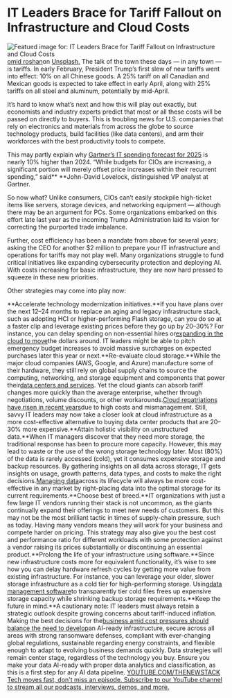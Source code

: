# IT Leaders Brace for Tariff Fallout on Infrastructure and Cloud Costs
![Featued image for: IT Leaders Brace for Tariff Fallout on Infrastructure and Cloud Costs](https://cdn.thenewstack.io/media/2025/03/6e7980d6-omid-roshan-eyjdkeqdlis-unsplash-1024x683.jpg)
[omid roshan](https://unsplash.com/@oommiidd?utm_content=creditCopyText&utm_medium=referral&utm_source=unsplash)on
[Unsplash.](https://unsplash.com/photos/a-close-up-of-a-board-game-on-a-table-EYJDkEqDLIs?utm_content=creditCopyText&utm_medium=referral&utm_source=unsplash)
The talk of the town these days — in any town — is tariffs. In early February, President Trump’s first slew of new tariffs went into effect: 10% on all Chinese goods. A 25% tariff on all Canadian and Mexican goods is expected to take effect in early April, along with 25% tariffs on all steel and aluminum, potentially by mid-April.

It’s hard to know what’s next and how this will play out exactly, but economists and industry experts predict that most or all these costs will be passed on directly to buyers. This is troubling news for U.S. companies that rely on electronics and materials from across the globe to source technology products, build facilities (like data centers), and arm their workforces with the best productivity tools to compete.

This may partly explain why [Gartner’s IT spending forecast for 2025](https://www.gartner.com/en/newsroom/press-releases/2025-01-21-gartner-forecasts-worldwide-it-spending-to-grow-9-point-8-percent-in-2025) is nearly 10% higher than 2024. “While budgets for CIOs are increasing, a significant portion will merely offset price increases within their recurrent spending,” said** **John-David Lovelock, distinguished VP analyst at Gartner.

So now what? Unlike consumers, CIOs can’t easily stockpile high-ticket items like servers, storage devices, and networking equipment — although there may be an argument for PCs. Some organizations embarked on this effort late last year as the incoming Trump Administration laid its vision for correcting the purported trade imbalance.

Further, cost efficiency has been a mandate from above for several years; asking the CEO for another $2 million to prepare your IT infrastructure and operations for tariffs may not play well. Many organizations struggle to fund critical initiatives like expanding cybersecurity protection and deploying AI. With costs increasing for basic infrastructure, they are now hard pressed to squeeze in these new priorities.

Other strategies may come into play now:

**Accelerate technology modernization initiatives.**If you have plans over the next 12–24 months to replace an aging and legacy infrastructure stack, such as adopting HCI or higher-performing Flash storage, can you do so at a faster clip and leverage existing prices before they go up by 20–30%? For instance, you can delay spending on non-essential hires or[expanding in the cloud to move](https://thenewstack.io/need-for-speed-cloud-power-moves-expand-ai-supercomputing/)the dollars around. IT leaders might be able to pitch emergency budget increases to avoid massive surcharges on expected purchases later this year or next.**Re-evaluate cloud storage.**While the major cloud companies (AWS, Google, and Azure) manufacture some of their hardware, they still rely on global supply chains to source the computing, networking, and storage equipment and components that power their[data centers and services](https://thenewstack.io/choosing-the-right-database-strategy-on-premises-or-cloud/). Yet the cloud giants can absorb tariff changes more quickly than the average enterprise, whether through negotiations, volume discounts, or other workarounds.[Cloud repatriations have risen in recent years](https://thenewstack.io/updated-stats-on-cloud-sustainability-repatriation-and-cost-optimization/)due to high costs and mismanagement. Still, savvy IT leaders may now take a closer look at cloud infrastructure as a more cost-effective alternative to buying data center products that are 20–30% more expensive.**Attain holistic visibility on unstructured data.**When IT managers discover that they need more storage, the traditional response has been to procure more capacity. However, this may lead to waste or the use of the wrong storage technology later. Most (80%) of the data is rarely accessed (cold), yet it consumes expensive storage and backup resources. By gathering insights on all data across storage, IT gets insights on usage, growth patterns, data types, and costs to make the right decisions.[Managing data](https://thenewstack.io/managing-data-on-kubernetes-dok-solving-the-underlying-challenges/)across its lifecycle will always be more cost-effective in any market by right-placing data into the optimal storage for its current requirements.**Choose best of breed.**IT organizations with just a few large IT vendors running their stack is not uncommon, as the giants continually expand their offerings to meet new needs of customers. But this may not be the most brilliant tactic in times of supply-chain pressure, such as today. Having many vendors means they will work for your business and compete harder on pricing. This strategy may also give you the best cost and performance ratio for different workloads with some protection against a vendor raising its prices substantially or discontinuing an essential product.**Prolong the life of your infrastructure using software.**Since new infrastructure costs more for equivalent functionality, it’s wise to see how you can delay hardware refresh cycles by getting more value from existing infrastructure. For instance, you can leverage your older, slower storage infrastructure as a cold tier for high-performing storage. Using[data management software](https://thenewstack.io/can-companies-really-self-host-at-scale/)to transparently tier cold files frees up expensive storage capacity while shrinking backup storage requirements.**Keep the future in mind.**A cautionary note: IT leaders must always retain a strategic outlook despite growing concerns about tariff-induced inflation. Making the best decisions for the[business amid cost pressures should balance the need to develop](https://thenewstack.io/what-developers-need-to-know-about-business-logic-attacks/)an AI-ready infrastructure, secure across all areas with strong ransomware defenses, compliant with ever-changing global regulations, sustainable regarding energy constraints, and flexible enough to adapt to evolving business demands quickly. Data strategies will remain center stage, regardless of the technology you buy. Ensure you make your data AI-ready with proper data analytics and classification, as this is a first step for any AI data pipeline.
[
YOUTUBE.COM/THENEWSTACK
Tech moves fast, don't miss an episode. Subscribe to our YouTube
channel to stream all our podcasts, interviews, demos, and more.
](https://youtube.com/thenewstack?sub_confirmation=1)